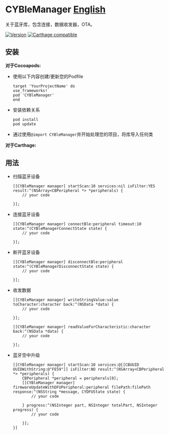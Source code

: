 # CYBleManager  **[English](README.md)**
关于蓝牙库，包含连接，数据收发器，OTA。

[![Version](http://img.shields.io/cocoapods/v/iOSDFULibrary.svg)](http://cocoapods.org/pods/iOSDFULibrary)
[![Carthage compatible](https://img.shields.io/badge/Carthage-compatible-4BC51D.svg?style=flat)](https://github.com/Carthage/Carthage)

## 安装

**对于Cocoapods:**

- 使用以下内容创建/更新您的Podfile

    ```
    target 'YourProjectName' do
    use_frameworks!
    pod 'CYBleManager'
    end
    ```

- 安装依赖关系

    ```
    pod install
    pod update
    ```

- 通过使用`@import CYBleManager`并开始处理您的项目，将库导入任何类

**对于Carthage:**

## 用法

- 扫描蓝牙设备

    ```
    [[CYBleManager manager] startScan:10 services:nil isFilter:YES result:^(NSArray<CBPeripheral *> *peripherals) {
        // your code

    }];
    ```

- 连接蓝牙设备

    ```
    [[CYBleManager manager] connectBle:peripheral timeout:10 state:^(CYBleManagerConnectState state) {
        // your code

    }];
    ```

- 断开蓝牙设备

    ```
    [[CYBleManager manager] disconnectBle:peripheral state:^(CYBleManagerDisconnectState state) {
        // your code

    }];
    ```

- 收发数据

    ```
    [[CYBleManager manager] writeStringValue:value toCharacter:character back:^(NSData *data) {
        // your code

    }];
    ```

    ```
    [[CYBleManager manager] readValueForCharacteristic:character back:^(NSData *data) {
        // your code

    }];
    ```

- 蓝牙空中升级

    ```
    [[CYBleManager manager] startScan:10 services:@[[CBUUID UUIDWithString:@"FE59"]] isFilter:NO result:^(NSArray<CBPeripheral *> *peripherals) {
        CBPeripheral *peripheral = peripherals[0];
        [[CYBleManager manager] firmwareUpdateWithDFUPeripheral:peripheral filePath:filePath response:^(NSString *message, CYDFUState state) {
            // your code

        } progress:^(NSInteger part, NSInteger totalPart, NSInteger progress) {
            // your code

        }];
    }]
    ```



